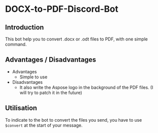 # DOCX-to-PDF-Discord-Bot

## Introduction

This bot help you to convert .docx or .odt files to PDF, with one simple command.

## Advantages / Disadvantages

* Advantages
    - Simple to use
* Disadvantages
    - It also write the Aspose logo in the background of the PDF files. (I will try to patch it in the future)

## Utilisation

To indicate to the bot to convert the files you send, you have to use ``$convert`` at the start of your message.